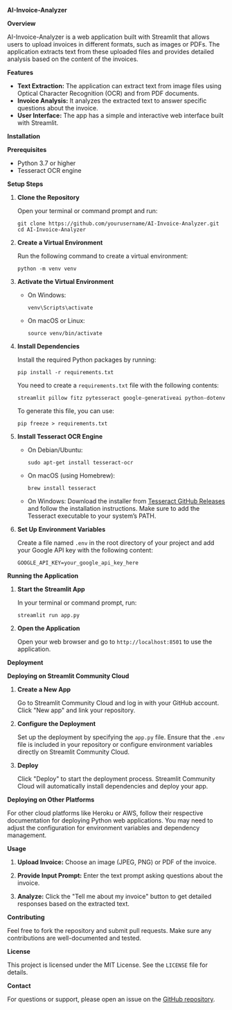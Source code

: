 **AI-Invoice-Analyzer**

**Overview**

AI-Invoice-Analyzer is a web application built with Streamlit that allows users to upload invoices in different formats, such as images or PDFs. The application extracts text from these uploaded files and provides detailed analysis based on the content of the invoices.

**Features**

*   **Text Extraction:** The application can extract text from image files using Optical Character Recognition (OCR) and from PDF documents.
*   **Invoice Analysis:** It analyzes the extracted text to answer specific questions about the invoice.
*   **User Interface:** The app has a simple and interactive web interface built with Streamlit.

**Installation**

**Prerequisites**

*   Python 3.7 or higher
*   Tesseract OCR engine

**Setup Steps**

1.  **Clone the Repository**
    
    Open your terminal or command prompt and run:
    
    `git clone https://github.com/yourusername/AI-Invoice-Analyzer.git
    cd AI-Invoice-Analyzer` 
    
2.  **Create a Virtual Environment**
    
    Run the following command to create a virtual environment:
    
    `python -m venv venv` 
    
3.  **Activate the Virtual Environment**
    
    *   On Windows:
        
        `venv\Scripts\activate` 
        
    *   On macOS or Linux:
        
        `source venv/bin/activate` 
        
4.  **Install Dependencies**
    
    Install the required Python packages by running:
    
    `pip install -r requirements.txt` 
    
    You need to create a `requirements.txt` file with the following contents:
    
    `streamlit
    pillow
    fitz
    pytesseract
    google-generativeai
    python-dotenv` 
    
    To generate this file, you can use:
    
    `pip freeze > requirements.txt` 
    
5.  **Install Tesseract OCR Engine**
    
    *   On Debian/Ubuntu:
        
        `sudo apt-get install tesseract-ocr` 
        
    *   On macOS (using Homebrew):
        
        `brew install tesseract` 
        
    *   On Windows: Download the installer from [Tesseract GitHub Releases](https://github.com/tesseract-ocr/tesseract/releases) and follow the installation instructions. Make sure to add the Tesseract executable to your system’s PATH.
6.  **Set Up Environment Variables**
    
    Create a file named `.env` in the root directory of your project and add your Google API key with the following content:
    
    `GOOGLE_API_KEY=your_google_api_key_here` 
    

**Running the Application**

1.  **Start the Streamlit App**
    
    In your terminal or command prompt, run:
    
    `streamlit run app.py` 
    
2.  **Open the Application**
    
    Open your web browser and go to `http://localhost:8501` to use the application.
    

**Deployment**

**Deploying on Streamlit Community Cloud**

1.  **Create a New App**
    
    Go to Streamlit Community Cloud and log in with your GitHub account. Click "New app" and link your repository.
    
2.  **Configure the Deployment**
    
    Set up the deployment by specifying the `app.py` file. Ensure that the `.env` file is included in your repository or configure environment variables directly on Streamlit Community Cloud.
    
3.  **Deploy**
    
    Click "Deploy" to start the deployment process. Streamlit Community Cloud will automatically install dependencies and deploy your app.
    

**Deploying on Other Platforms**

For other cloud platforms like Heroku or AWS, follow their respective documentation for deploying Python web applications. You may need to adjust the configuration for environment variables and dependency management.

**Usage**

1.  **Upload Invoice:** Choose an image (JPEG, PNG) or PDF of the invoice.
    
2.  **Provide Input Prompt:** Enter the text prompt asking questions about the invoice.
    
3.  **Analyze:** Click the "Tell me about my invoice" button to get detailed responses based on the extracted text.
    

**Contributing**

Feel free to fork the repository and submit pull requests. Make sure any contributions are well-documented and tested.

**License**

This project is licensed under the MIT License. See the `LICENSE` file for details.

**Contact**

For questions or support, please open an issue on the [GitHub repository](https://github.com/pratstick/AI-Invoice-Extractor).